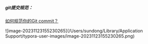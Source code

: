 ##### git提交规范：

[如何规范你的Git commit？](https://zhuanlan.zhihu.com/p/182553920)

![image-20231123155230265](/Users/sundong/Library/Application Support/typora-user-images/image-20231123155230265.png)